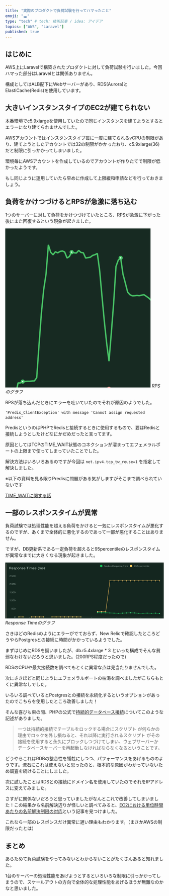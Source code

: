 ```yaml
---
title: "実際のプロダクトで負荷試験を行ってハマったこと"
emoji: "🕳"
type: "tech" # tech: 技術記事 / idea: アイデア
topics: ["AWS", "Laravel"]
published: true
---
```


## はじめに

AWS上にLaravelで構築されたプロダクトに対して負荷試験を行いました。今回ハマった部分はLaravelとは関係ありません。

構成としてはALB配下にWebサーバーがあり、RDS(Aurora)とElastiCache(Redis)を使用しています。

## 大きいインスタンスタイプのEC2が建てられない

本番環境でc5.9xlargeを使用していたので同じインスタンスを建てようとするとエラーになり建てられませんでした。

AWSアカウントではインスタンスタイプ毎に一度に建てられるvCPUの制限があり、建てようとしたアカウントでは32の制限がかかったおり、c5.9xlarge(36)だと制限に引っかかってしまいました。

環境毎にAWSアカウントを作成しているのでアカウントが作りたてで制限が低かったようです。

もし同じように運用していたら早めに作成して上限緩和申請などを行っておきましょう。

## 負荷をかけつづけるとRPSが急激に落ち込む

1つのサーバーに対して負荷をかけつづけていたところ、RPSが急激に下がった後にまた回復するという現象が起きました。

![rps_down](https://github.com/wim-web/my_zenn/blob/master/image/load-test_de_hamattakoto/rps_down.png?raw=true)
*RPSのグラフ*

RPSが落ち込んだときにエラーを吐いていたのでそれが原因のようでした。

```
'Predis_ClientException' with message 'Cannot assign requested address' 
```

PredisというのはPHPでRedisと接続するときに使用するもので、要はRedisと接続しようとしたけどなにかだめだったと言ってます。

原因としてはTCPのTIME_WAIT状態のコネクションが溜まってエフェメラルポートの上限まで使ってしまっていたことでした。

解決方法はいろいろあるのですが今回は `net.ipv4.tcp_tw_reuse=1` を指定して解決しました。

※以下の資料を見る限りPredisに問題がある気がしますがそこまで調べられていないです

[TIME_WAITに関する話](https://www.slideshare.net/takanorisejima/timewait)

## 一部のレスポンスタイムが異常

負荷試験では処理性能を超える負荷をかけると一気にレスポンスタイムが悪化するのですが、あくまで全体的に悪化するのであって一部が悪化することはありません。

ですが、DB更新系である一定負荷を超えると95percentileのレスポンスタイムが異常なまでに大きくなる現象が起きました。

![rps_down](https://github.com/wim-web/my_zenn/blob/master/image/load-test_de_hamattakoto/yabai.png?raw=true)
*Response Timeのグラフ*

さきほどのRedisのようにエラーがでておらず、New Relicで確認したところどうやらPostgresとの接続に時間がかかっているようでした。

まずはじめにRDSを疑いましたが、db.r5.4xlarge * 3 といった構成でそんな貧弱なわけないだろうと思いました。(200RPS程度だったので)

RDSのCPUや最大接続数を調べてもとくに異常な点は見当たりませんでした。

次にさきほどと同じようにエフェメラルポートの枯渇を調べましたがこちらもとくに異常なしでした。

いろいろ調べているとPostgresとの接続を永続化するというオプションがあったのでこちらを使用したところ改善しました！

そんな喜びも束の間、PHPの公式で[持続的データベース接続](https://www.php.net/manual/ja/features.persistent-connections.php)についてこのような記述がありました。

> 一つは持続的接続でテーブルをロックする場合にスクリプト が何らかの理由でロックを外し損ねると、それ以降に実行されるスクリプト がその接続を使用すると永久にブロックしつづけてしまい、ウェブサーバーか データベースサーバーを再起動しなければならなくなるということです。

どうやらこれはRDBの整合性を犠牲にしつつ、パフォーマンスをあげるもののようです。流石にこれは使えないと思ったのと、根本的な原因がわかっていないため調査を続けることにしました。

次に試したことはRDSとの接続にドメイン名を使用していたのでそれをIPアドレスに変えてみました。

さすがに関係ないだろうと思っていましたがなんとこれで改善してしまいました！この結果から名前解決辺りが怪しいと調べてみると、[EC2における単位時間あたりの名前解決制限の対応](https://devblog.thebase.in/entry/2019/12/02/123000)という記事を見つけました。

これなら一部のレスポンスだけ異常に遅い理由もわかります。（まさかAWSの制限だったとは）

## まとめ

あらためて負荷試験をやってみないとわからないことがたくさんあると知れました。

1台のサーバーの処理性能をあげようとするといろいろな制限に引っかかってしまうので、スケールアウトの方向で全体的な処理性能をあげるほうが無難なのかなと思いました。
